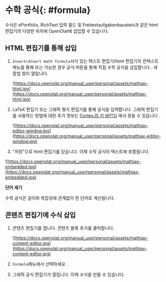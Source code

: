 # 수학 공식{: #formula}

수식은 ePortfolio, RichText 입력 필드 및 Freitextaufgabenbaustein과 같은 html 편집기의 다양한 위치에 OpenOlat에 삽입할 수 있습니다.

## HTML 편집기를 통해 삽입

1. `Insert>Insert math formula`서식 있는 텍스트 편집기/html 편집기의 컨텍스트 메뉴를 통해 또는 가능한 경우 공식 버튼을 통해 직접 수학 공식을 삽입합니다 . 새 팝업 창이 열립니다.
    
    ![https://docs.openolat.org/manual_user/personal/assets/mathjax-html.jpg](https://docs.openolat.org/manual_user/personal/assets/mathjax-html.jpg)
    
2. LaTeX 편집기 또는 그래픽 형식 편집기를 통해 공식을 입력합니다. 그래픽 편집기를 사용하는 방법에 대한 추가 정보는 [CortexJS 키 바인딩](https://cortexjs.io/mathlive/reference/keybindings/) 에서 찾을 수 있습니다 .
    
    ![https://docs.openolat.org/manual_user/personal/assets/mathjax-editor-window.jpg](https://docs.openolat.org/manual_user/personal/assets/mathjax-editor-window.jpg)
    

3. "저장"으로 html 편집기를 닫습니다. 이제 수학 공식이 텍스트에 포함됩니다.

![https://docs.openolat.org/manual_user/personal/assets/mathjax-embedded.jpg](https://docs.openolat.org/manual_user/personal/assets/mathjax-embedded.jpg)

**단어 세기**

수학 공식은 길이와 복잡성에 관계없이 한 단어로 계산됩니다.

## 콘텐츠 편집기에 수식 삽입

1. 콘텐츠 편집기를 엽니다. 콘텐츠 블록 추가를 클릭합니다.
    
    ![https://docs.openolat.org/manual_user/personal/assets/mathjax-content-editor.jpg](https://docs.openolat.org/manual_user/personal/assets/mathjax-content-editor.jpg)
    
2. `Formula`메뉴에서 선택하세요 .
3. 그래픽 공식 편집기가 열립니다. 이제 수식을 만들 수 있습니다.